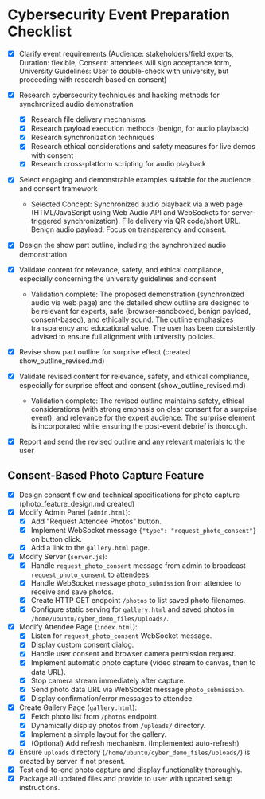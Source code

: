 # Cybersecurity Event Preparation Checklist

- [x] Clarify event requirements (Audience: stakeholders/field experts, Duration: flexible, Consent: attendees will sign acceptance form, University Guidelines: User to double-check with university, but proceeding with research based on consent)
- [x] Research cybersecurity techniques and hacking methods for synchronized audio demonstration
    - [x] Research file delivery mechanisms
    - [x] Research payload execution methods (benign, for audio playback)
    - [x] Research synchronization techniques
    - [x] Research ethical considerations and safety measures for live demos with consent
    - [x] Research cross-platform scripting for audio playback
- [x] Select engaging and demonstrable examples suitable for the audience and consent framework
    - Selected Concept: Synchronized audio playback via a web page (HTML/JavaScript using Web Audio API and WebSockets for server-triggered synchronization). File delivery via QR code/short URL. Benign audio payload. Focus on transparency and consent.
- [x] Design the show part outline, including the synchronized audio demonstration
- [x] Validate content for relevance, safety, and ethical compliance, especially concerning the university guidelines and consent
    - Validation complete: The proposed demonstration (synchronized audio via web page) and the detailed show outline are designed to be relevant for experts, safe (browser-sandboxed, benign payload, consent-based), and ethically sound. The outline emphasizes transparency and educational value. The user has been consistently advised to ensure full alignment with university policies.
- [x] Revise show part outline for surprise effect (created show_outline_revised.md)
- [x] Validate revised content for relevance, safety, and ethical compliance, especially for surprise effect and consent (show_outline_revised.md)
    - Validation complete: The revised outline maintains safety, ethical considerations (with strong emphasis on clear consent for a surprise event), and relevance for the expert audience. The surprise element is incorporated while ensuring the post-event debrief is thorough.
- [x] Report and send the revised outline and any relevant materials to the user



## Consent-Based Photo Capture Feature

- [x] Design consent flow and technical specifications for photo capture (photo_feature_design.md created)
- [x] Modify Admin Panel (`admin.html`):
    - [x] Add "Request Attendee Photos" button.
    - [x] Implement WebSocket message `{"type": "request_photo_consent"}` on button click.
    - [x] Add a link to the `gallery.html` page.
- [x] Modify Server (`server.js`):
    - [x] Handle `request_photo_consent` message from admin to broadcast `request_photo_consent` to attendees.
    - [x] Handle WebSocket message `photo_submission` from attendee to receive and save photos.
    - [x] Create HTTP GET endpoint `/photos` to list saved photo filenames.
    - [x] Configure static serving for `gallery.html` and saved photos in `/home/ubuntu/cyber_demo_files/uploads/`.
- [x] Modify Attendee Page (`index.html`):
    - [x] Listen for `request_photo_consent` WebSocket message.
    - [x] Display custom consent dialog.
    - [x] Handle user consent and browser camera permission request.
    - [x] Implement automatic photo capture (video stream to canvas, then to data URL).
    - [x] Stop camera stream immediately after capture.
    - [x] Send photo data URL via WebSocket message `photo_submission`.
    - [x] Display confirmation/error messages to attendee.
- [x] Create Gallery Page (`gallery.html`):
    - [x] Fetch photo list from `/photos` endpoint.
    - [x] Dynamically display photos from `/uploads/` directory.
    - [x] Implement a simple layout for the gallery.
    - [x] (Optional) Add refresh mechanism. (Implemented auto-refresh)
- [x] Ensure `uploads` directory (`/home/ubuntu/cyber_demo_files/uploads/`) is created by server if not present.
- [x] Test end-to-end photo capture and display functionality thoroughly.
- [x] Package all updated files and provide to user with updated setup instructions.
